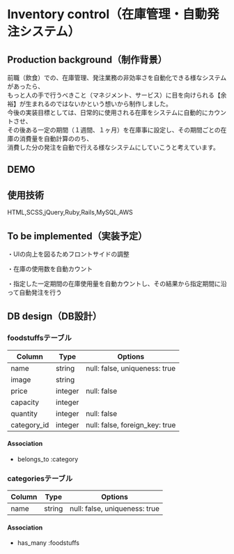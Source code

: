 # Inventory control（在庫管理・自動発注システム）
  
  
    
## Production background（制作背景）
 前職（飲食）での、在庫管理、発注業務の非効率さを自動化できる様なシステムがあったら、  
 もっと人の手で行うべきこと（マネジメント、サービス）に目を向けられる【余裕】が生まれるのではないかという想いから制作しました。  
 今後の実装目標としては、日常的に使用される在庫をシステムに自動的にカウントさせ、  
 その後ある一定の期間（１週間、１ヶ月）を在庫事に設定し、その期間ごとの在庫の消費量を自動計算ののち、  
 消費した分の発注を自動で行える様なシステムにしていこうと考えています。  


## DEMO


## 使用技術

HTML,SCSS,jQuery,Ruby,Rails,MySQL,AWS

## To be implemented（実装予定）
 ・UIの向上を図るためフロントサイドの調整  
   
 ・在庫の使用数を自動カウント  
   
 ・指定した一定期間の在庫使用量を自動カウントし、その結果から指定期間に沿って自動発注を行う  
  
## DB design（DB設計）

### foodstuffsテーブル
|Column|Type|Options|
|------|----|-------|
| name     | string | null: false, uniqueness: true |
| image | string  | |
| price     | integer  | null: false |
| capacity    | integer  | |
| quantity     | integer  | null: false |
| category_id     | integer  | null: false, foreign_key: true |

#### Association
- belongs_to :category

### categoriesテーブル
|Column|Type|Options|
|------|----|-------|
| name     | string | null: false, uniqueness: true |

#### Association
- has_many :foodstuffs
